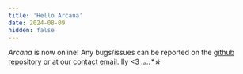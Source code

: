 ```yaml
---
title: 'Hello Arcana'
date: 2024-08-09
hidden: false
---
```


_Arcana_ is now online!  Any bugs/issues can be reported on the [github repository](https://www.github.com/subconstant/arcana-core) or at [our contact email](http://mailto:a.r.c.a.n.a.gateway@gmail.com). Ily <3 _.｡.:*☆_
